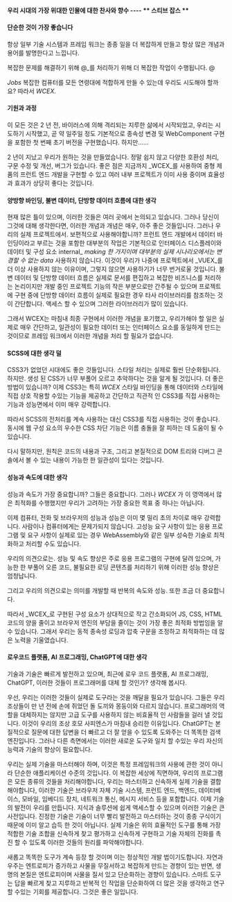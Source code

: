 <!--DESC: {"icon":"assistant",id:4} -->
<p align=center><svg width=8em src="@/@wcex/doc/assets/jobs.svg" ></svg></p>

#### 우리 시대의 가장 위대한 인물에 대한 찬사와 향수 ---- ** 스티브 잡스 **

#### 단순한 것이 가장 좋습니다

항상 일부 기술 시스템과 프레임 워크는 종종 일을 더 복잡하게 만들고 항상 많은 개념과 용어를 발명한다고 느낍니다.

복잡한 문제를 해결하기 위해 @\_를 처리하기 위해 더 복잡한 작업이 수행됩니다. @

_Jobs_ 복잡한 컴퓨터를 모든 연령대에 적합하게 만들 수 있는데 우리도 시도해야 할까요? 따라서 _WCEX_.

#### 기원과 과정

이 모든 것은 2 년 전, 바이러스에 의해 격리되는 지루한 삶에서 시작되었고, 우리는 시도하기 시작했고, 곧 약 일주일 정도 기본적으로 종속성 변경 및 WebComponent 구현을 포함한 첫 번째 초기 버전을 구현했습니다. 하지만......

2 년이 지났고 우리가 원하는 것을 만들었습니다. 정말 쉽지 않고 다양한 호환성 처리, 구문 수정 및 개선, 버그가 있습니다. 좋은 점은 지금까지 _WCEX_를 사용하여 중형 제품의 프런트 엔드 개발을 구현할 수 있고 여러 내부 프로젝트가 이미 사용 중이며 효율성과 효과가 상당히 좋다는 것입니다.

#### 양방향 바인딩, 불변 데이터, 단방향 데이터 흐름에 대한 생각

현재 많은 틀이 있으며, 이러한 것들은 여러 곳에서 논의되고 있습니다. 그러나 당신이 그것에 대해 생각한다면, 이러한 개념과 개념은 매우, 아주 좋은 것들입니다. 그러나 우리의 실제 프로젝트에서. 보편적으로 사용해야합니까?
프런트 엔드 개발에서 데이터 바인딩이라고 부르는 것을 포함한 대부분의 작업은 기본적으로 인터페이스 디스플레이와 데이터 및 구성 요소 internal_ _making 한 가지이며 대부분의 실제 시나리오에서는 변경할 수 없는 data_ 사용하지 않습니다.
이것이 우리가 나중에 프로젝트에서 _VUEX_를 더 이상 사용하지 않는 이유이며, 그렇지 않으면 사용하기가 너무 번거로울 것입니다. 불변 데이터 및 단방향 데이터 흐름은 실제로 문서를 편집하고 복잡한 비즈니스를 처리하는 논리이지만 개발 중인 프로젝트 기능의 작은 부분으로만 간주될 수 있으며 프로젝트에 구현 중에 단방향 데이터 흐름이 실제로 필요한 경우 타사 라이브러리를 참조하는 것이 간단합니다. 액세스 할 수 있으며 그러한 라이브러리가 많이 있습니다.

그래서 WCEX는 마침내 최종 구현에서 이러한 개념을 포기했고, 우리가해야 할 일은 실제로 매우 간단하고, 일관성이 필요한 데이터 또는 인터페이스 요소를 동일하게 만드는 것이므로 프레임 워크에서 이러한 개념을 처리 할 필요가 없습니다.

#### SCSS에 대한 생각 덜

CSS3가 없었던 시대에도 좋은 것들입니다. 스타일 처리는 실제로 훨씬 단순화됩니다.
하지만. 생성 된 CSS가 너무 부풀어 오르고 추악하다는 것을 알게 될 것입니다. 더 좋은 방법이 있습니까?
이제 CSS3는 특히 _WCEX_ 스타일 바인딩을 통해 데이터와 스타일에 직접 상호 작용할 수있는 기능을 제공하고 간단하고 직관적 인 CSS3를 직접 사용하는 기능과 성능면에서 이미 매우 강력합니다.

따라서 SCSS의 전처리를 계속 사용하는 대신 CSS3를 직접 사용하는 것이 좋습니다. 동시에 웹 구성 요소의 우수한 CSS 차단 기능은 이름 충돌을 잘 피하는 데 도움이 될 수 있습니다.

다시 말하지만, 원칙은 코드의 내용과 구조, 그리고 본질적으로 DOM 트리와 디버그 콘솔에서 볼 수 있는 내용이 가능한 한 일관성이 있다는 것입니다.

#### 성능과 속도에 대한 생각

성능과 속도가 가장 중요합니까? 그들은 중요합니다. 그러나 _WCEX_ 가 이 영역에서 많은 최적화를 수행했지만 우리가 고려하는 가장 중요한 목표 중 하나는 아닙니다.

이제 컴퓨터, 전화 및 브라우저의 성능과 성능은 이미 몇 밀리 초의 차이로 매우 강력합니다. 사람이나 컴퓨터에게는 문제가되지 않습니다. 고성능 요구 사항이 있는 응용 프로그램 및 요구 사항이 실제로 있는 경우 WebAssembly와 같은 일부 성숙한 기술로 최적화하고 처리할 수도 있습니다.

우리의 의견으로는. 성능 및 속도 향상은 주로 응용 프로그램의 구현에 달려 있으며, 가능한 한 부풀어 오른 코드, 불필요한 로딩 콘텐츠를 처리하기 위해 이러한 성능 향상은 엄청납니다.

그리고 우리의 의견으로는 의미를 개발할 때 반복의 속도와 성능. 또한 조금 더 중요합니다.

따라서 _WCEX_로 구현된 구성 요소가 상대적으로 작고 간소화되어 JS, CSS, HTML 코드의 양을 줄이고 브라우저 엔진의 부담을 줄이는 것이 가장 좋은 최적화 방법임을 알 수 있습니다. 그래서 우리는 동적 종속성 로딩과 압축 구문을 조정하고 최적화하는 데 많은 노력을 기울였습니다.

#### 로우코드 플랫폼, AI 프로그래밍, ChatGPT에 대한 생각

기술과 기술은 빠르게 발전하고 있으며, 최근에 로우 코드 플랫폼, AI 프로그래밍, ChatGPT, 이러한 것들이 프로그래머를 대체 할 것인가? 생각해 봅시다.

우선, 우리는 이러한 것들이 실제로 도구라는 것을 깨달을 필요가 있습니다. 그들은 우리 조상들이 만 년 전에 손에 쥐었던 돌 도끼와 몽둥이와 다르지 않습니다. 프로그래머의 역할을 대체하지는 않지만 고급 도구를 사용하지 않는 비효율적 인 사람들을 걸러 낼 것입니다. 이것이 우리의 조상 호모 사피엔스가 마침내 승리한 이유입니다. ChatGPT는 본질적으로 질문에 대한 답변을 더 빠르고 더 잘 얻을 수 있도록 도와주는 더 똑똑한 검색 엔진입니다. 그러나 다른 측면에서는 이러한 새로운 도구와 일치 할 수있는 우리 자신의 능력과 기술의 향상이 필요합니다.

우리는 실제 기술을 마스터해야 하며, 이것은 특정 프레임워크의 사용에 관한 것이 아니라 단순한 애플리케이션 수준의 것입니다. 이 복잡한 세상에 직면하여, 우리의 프로그램은 모든 종류의 것들을 처리해야합니다, 우리는 마스터하고 신속하게 실제 기술을 결합해야합니다, 이러한 기술은 브라우저 자체 기술 시스템, 프런트 엔드, 백엔드, 데이터베이스, 모바일, 임베디드 장치, 네트워크 통신, 메시지 서비스 등을 포함합니다. 이제 기술의 발전이 우리를 만듭니다. 지식과 솔루션에 쉽게 액세스할 수 있으며 이러한 기술은 큰 사전입니다. 진정한 기술은 기술이 너무 빨리 발전하고 마스터하는 것이 종종 구식이기 때문에 이미 알고 습득 한 것이 아닙니다. 실제 기술은 위의 효율적인 도구를 통해 가장 적합한 기술 조합을 신속하게 찾고 평가하고 신속하게 구현하고 기술 자체의 진화를 촉진 할 수 있도록 이러한 것들의 원리를 파악해야합니다.

새롭고 똑똑한 도구가 계속 등장 할 것이며 이는 정상적인 개발 법이기도합니다. 자연과 우주는 엔트로피가 증가하고 사물을 무질서하고 복잡하게 만드는 경향이 있는 반면, 생명의 본질은 엔트로피이며 사물을 질서 있고 단순화하는 경향이 있습니다. 스마트 도구는 답을 빠르게 찾고 지루하고 반복적 인 작업을 단순화하여 더 많은 것을 생각하고 연구 할 수있는 기회를 제공합니다. 그것은 좋은 일입니다.
